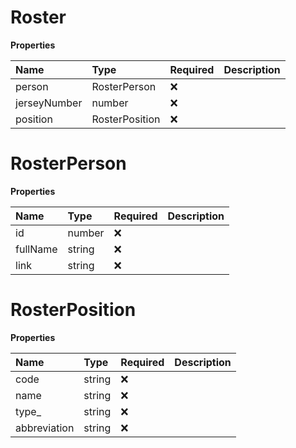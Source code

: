 # Roster

**Properties**

| Name         | Type           | Required | Description |
| :----------- | :------------- | :------- | :---------- |
| person       | RosterPerson   | ❌       |             |
| jerseyNumber | number         | ❌       |             |
| position     | RosterPosition | ❌       |             |

# RosterPerson

**Properties**

| Name     | Type   | Required | Description |
| :------- | :----- | :------- | :---------- |
| id       | number | ❌       |             |
| fullName | string | ❌       |             |
| link     | string | ❌       |             |

# RosterPosition

**Properties**

| Name         | Type   | Required | Description |
| :----------- | :----- | :------- | :---------- |
| code         | string | ❌       |             |
| name         | string | ❌       |             |
| type\_       | string | ❌       |             |
| abbreviation | string | ❌       |             |

<!-- This file was generated by liblab | https://liblab.com/ -->
